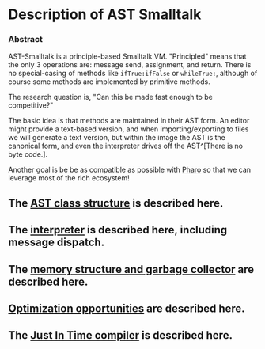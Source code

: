 # Description of AST Smalltalk
### Abstract
AST-Smalltalk is a principle-based Smalltalk VM. "Principled" means that the only 3 operations are: message send, assignment, and return. There is no special-casing of methods like `ifTrue:ifFalse` or `whileTrue:`, although of course some methods are implemented by primitive methods.

The research question is, "Can this be made fast enough to be competitive?"

The basic idea is that methods are maintained in their AST form. An editor might provide a text-based version, and when importing/exporting to files we will generate a text version, but within the image the AST is the canonical form, and even the interpreter drives off the AST^[There is no byte code.].

Another goal is be be as compatible as possible with [Pharo](https://pharo.org) so that we can leverage most of the rich ecosystem!

## The [AST class structure](AST_Classes.md) is described here.

## The [interpreter](Interpreter.md) is described here, including message dispatch.

## The [memory structure and garbage collector](Memory_structure-Garbage_collector.md) are described here.

## [Optimization opportunities](Optimizations.md) are described here.
## The [Just In Time compiler](JIT.md) is described here.

<!--
```chart
    type: bar
    labels: [Monday, Tuesday, Wednesday, Thursday, Friday]
    series: [[12, 5, 8, 8 , 5], [5, 8, 7, 9, 12]]
```

abc|def|ghi
---|---|---
qweqwe|dasdasd|

[SOmething](https://github.com/liamcain/obsidian-periodic-notes)
-->
